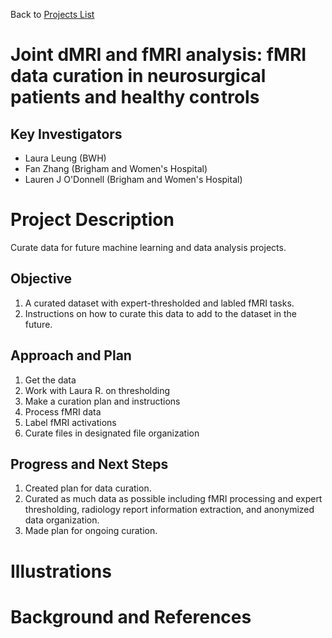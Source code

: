 Back to [Projects List](../../README.md#ProjectsList)

# Joint dMRI and fMRI analysis: fMRI data curation in neurosurgical patients and healthy controls

## Key Investigators

- Laura Leung (BWH)
- Fan Zhang (Brigham and Women's Hospital)
- Lauren J O'Donnell (Brigham and Women's Hospital)

# Project Description

<!-- Add a short paragraph describing the project. -->
Curate data for future machine learning and data analysis projects.

## Objective

<!-- Describe here WHAT you would like to achieve (what you will have as end result). -->

1. A curated dataset with expert-thresholded and labled fMRI tasks.
1. Instructions on how to curate this data to add to the dataset in the future.


## Approach and Plan

<!-- Describe here HOW you would like to achieve the objectives stated above. -->

1. Get the data
1. Work with Laura R. on thresholding
1. Make a curation plan and instructions
1. Process fMRI data
1. Label fMRI activations
1. Curate files in designated file organization


## Progress and Next Steps

<!-- Update this section as you make progress, describing of what you have ACTUALLY DONE. If there are specific steps that you could not complete then you can describe them here, too. -->

1. Created plan for data curation.
1. Curated as much data as possible including fMRI processing and expert thresholding, radiology report information extraction, and anonymized data organization.
1. Made plan for ongoing curation.

# Illustrations

<!-- Add pictures and links to videos that demonstrate what has been accomplished.
![Description of picture](Example2.jpg)
![Some more images](Example2.jpg)
-->

# Background and References

<!-- If you developed any software, include link to the source code repository. If possible, also add links to sample data, and to any relevant publications. -->
